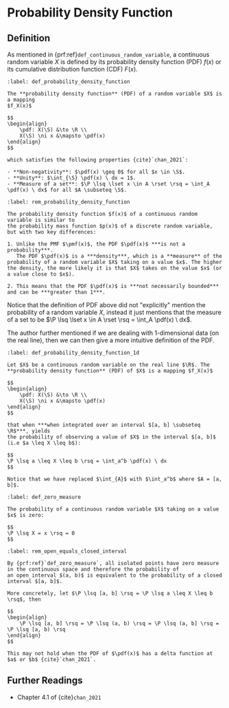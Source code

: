 # Probability Density Function

## Definition

As mentioned in {prf:ref}`def_continuous_random_variable`, a continuous random variable $X$ is defined by its probability density function (PDF) $f(x)$ or its cumulative distribution function (CDF) $F(x)$.

````{prf:definition} Probability Density Function
:label: def_probability_density_function

The **probability density function** (PDF) of a random variable $X$ is a mapping 
$f_X(x)$

$$
\begin{align}
    \pdf: X(\S) &\to \R \\ 
    X(\S) \ni x &\mapsto \pdf(x)
\end{align}
$$

which satisfies the following properties {cite}`chan_2021`:

- **Non-negativity**: $\pdf(x) \geq 0$ for all $x \in \S$.
- **Unity**: $\int_{\S} \pdf(x) \ dx = 1$.
- **Measure of a set**: $\P \lsq \lset x \in A \rset \rsq = \int_A \pdf(x) \ dx$ for all $A \subseteq \S$.
````

````{prf:remark} Probability Density Function
:label: rem_probability_density_function

The probability density function $f(x)$ of a continuous random variable is similar to
the probability mass function $p(x)$ of a discrete random variable, but with two key differences:

1. Unlike the PMF $\pmf(x)$, the PDF $\pdf(x)$ ***is not a probability***. 
   The PDF $\pdf(x)$ is a ***density***, which is a **measure** of the probability of a random variable $X$ taking on a value $x$. The higher the density, the more likely it is that $X$ takes on the value $x$ (or a value close to $x$).

2. This means that the PDF $\pdf(x)$ is ***not necessarily bounded*** and can be ***greater than 1***. 
````

Notice that the definition of PDF above did not "explicitly" mention the probability of a random variable $X$, 
instead it just mentions that the measure of a set to be $\P \lsq \lset x \in A \rset \rsq = \int_A \pdf(x) \ dx$.

The author further mentioned if we are dealing with 1-dimensional data (on the real line), then we can 
then give a more intuitive definition of the PDF.

````{prf:definition} Probability Density Function (1-dimensional)
:label: def_probability_density_function_1d

Let $X$ be a continuous random variable on the real line $\R$. The **probability density function** (PDF) of $X$ is a mapping $f_X(x)$

$$
\begin{align}
    \pdf: X(\S) &\to \R \\ 
    X(\S) \ni x &\mapsto \pdf(x)
\end{align}
$$

that when ***when integrated over an interval $[a, b] \subseteq \R$***, yields
the probability of observing a value of $X$ in the interval $[a, b]$ (i.e $a \leq X \leq b$):

$$
\P \lsq a \leq X \leq b \rsq = \int_a^b \pdf(x) \ dx
$$

Notice that we have replaced $\int_{A}$ with $\int_a^b$ where $A = [a, b]$.
````

````{prf:definition} Zero Measure
:label: def_zero_measure

The probability of a continuous random variable $X$ taking on a value $x$ is zero:

$$
\P \lsq X = x \rsq = 0
$$
````

````{prf:remark} Open Equals Closed Interval
:label: rem_open_equals_closed_interval

By {prf:ref}`def_zero_measure`, all isolated points have zero measure 
in the continuous space and therefore the probability of 
an open interval $(a, b)$ is equivalent to the probability of a closed interval $[a, b]$.

More concretely, let $\P \lsq [a, b] \rsq = \P \lsq a \leq X \leq b \rsq$, then

$$
\begin{align}
    \P \lsq [a, b] \rsq = \P \lsq (a, b) \rsq = \P \lsq (a, b] \rsq = \P \lsq [a, b) \rsq
\end{align}
$$

This may not hold when the PDF of $\pdf(x)$ has a delta function at $a$ or $b$ {cite}`chan_2021`.
````


## Further Readings

- Chapter 4.1 of {cite}`chan_2021`
